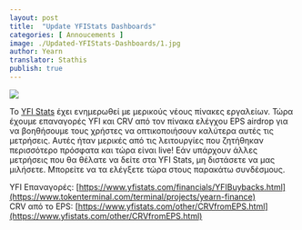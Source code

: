 ```yaml
---
layout: post
title:  "Update YFIStats Dashboards"
categories: [ Annoucements ]
image: ./Updated-YFIStats-Dashboards/1.jpg
author: Yearn
translator: Stathis
publish: true
---
```


![](1.jpg)

Το [YFI Stats](https://www.yfistats.com/) έχει ενημερωθεί με μερικούς νέους πίνακες εργαλείων. Τώρα έχουμε επαναγορές YFI και CRV από τον πίνακα ελέγχου EPS airdrop για να βοηθήσουμε τους χρήστες να οπτικοποιήσουν καλύτερα αυτές τις μετρήσεις. Αυτές ήταν μερικές από τις λειτουργίες που ζητήθηκαν περισσότερο πρόσφατα και τώρα είναι live! Εάν υπάρχουν άλλες μετρήσεις που θα θέλατε να δείτε στα YFI Stats, μη διστάσετε να μας μιλήσετε. Μπορείτε να τα ελέγξετε τώρα στους παρακάτω συνδέσμους.

YFI Eπαναγορές: [https://www.yfistats.com/financials/YFIBuybacks.html](https://www.tokenterminal.com/terminal/projects/yearn-finance) <br>
CRV από το EPS: [https://www.yfistats.com/other/CRVfromEPS.html](https://www.yfistats.com/other/CRVfromEPS.html)
